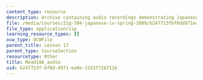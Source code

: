 ```yaml
---
content_type: resource
description: Archive containing audio recordings demonstrating Japanese pronunciation.
file: /media/courses/21g-504-japanese-iv-spring-2009/b247723fbf8dd971ea6e2153f726711b_Read18A_audio.zip
file_type: application/zip
learning_resource_types: []
ocw_type: OCWFile
parent_title: Lesson 17
parent_type: CourseSection
resourcetype: Other
title: Read18A_audio
uid: b247723f-bf8d-d971-ea6e-2153f726711b
---
```

